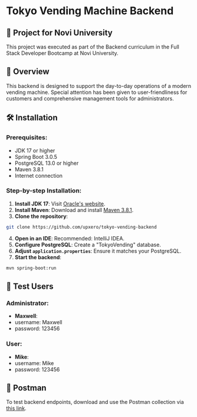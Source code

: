 # Tokyo Vending Machine Backend

## 🏫 Project for Novi University

This project was executed as part of the Backend curriculum in the Full Stack Developer Bootcamp at Novi University.

## 📖 Overview

This backend is designed to support the day-to-day operations of a modern vending machine. Special attention has been given to user-friendliness for customers and comprehensive management tools for administrators.

## 🛠 Installation

### Prerequisites:
- JDK 17 or higher
- Spring Boot 3.0.5
- PostgreSQL 13.0 or higher
- Maven 3.8.1
- Internet connection

### Step-by-step Installation:

1. **Install JDK 17**: Visit [Oracle's website](https://www.oracle.com/).
2. **Install Maven**: Download and install [Maven 3.8.1](https://maven.apache.org/download.cgi).
3. **Clone the repository**:

```bash
git clone https://github.com/upxero/tokyo-vending-backend
```

4. **Open in an IDE**: Recommended: IntelliJ IDEA.
5. **Configure PostgreSQL**: Create a "TokyoVending" database.
6. **Adjust  `application.properties`**: Ensure it matches your PostgreSQL.
7. **Start the backend**:

```bash
mvn spring-boot:run
```

## 🔐 Test Users

### Administrator:
- **Maxwell**:
- username: Maxwell
- password: 123456

### User:
- **Mike**:
- username: Mike
- password: 123456

## 📮 Postman

To test backend endpoints, download and use the Postman collection via [this link](https://www.postman.com/upxero/workspace/novi-workspace/request/26893904-6443ed09-7460-4cfe-819b-e29f1e24adc6).


